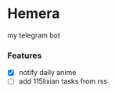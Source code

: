 # Hemera

my telegram bot

### Features

- [x] notify daily anime
- [ ] add 115lixian tasks from rss
